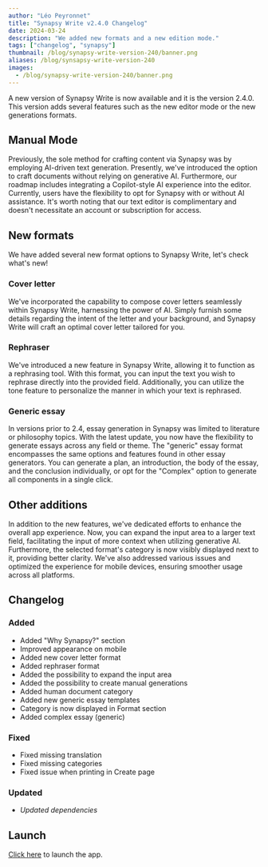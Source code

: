 ```yaml
---
author: "Léo Peyronnet"
title: "Synapsy Write v2.4.0 Changelog"
date: 2024-03-24
description: "We added new formats and a new edition mode."
tags: ["changelog", "synapsy"]
thumbnail: /blog/synapsy-write-version-240/banner.png
aliases: /blog/synsapsy-write-version-240
images:
  - /blog/synapsy-write-version-240/banner.png
---
```


A new version of Synapsy Write is now available and it is the version 2.4.0. This version adds several features such as the new editor mode or the new generations formats.

## Manual Mode

Previously, the sole method for crafting content via Synapsy was by employing AI-driven text generation. Presently, we've introduced the option to craft documents without relying on generative AI. Furthermore, our roadmap includes integrating a Copilot-style AI experience into the editor. Currently, users have the flexibility to opt for Synapsy with or without AI assistance. It's worth noting that our text editor is complimentary and doesn't necessitate an account or subscription for access.

## New formats

We have added several new format options to Synapsy Write, let's check what's new!

### Cover letter

We've incorporated the capability to compose cover letters seamlessly within Synapsy Write, harnessing the power of AI. Simply furnish some details regarding the intent of the letter and your background, and Synapsy Write will craft an optimal cover letter tailored for you.

### Rephraser

We've introduced a new feature in Synapsy Write, allowing it to function as a rephrasing tool. With this format, you can input the text you wish to rephrase directly into the provided field. Additionally, you can utilize the tone feature to personalize the manner in which your text is rephrased.

### Generic essay

In versions prior to 2.4, essay generation in Synapsy was limited to literature or philosophy topics. With the latest update, you now have the flexibility to generate essays across any field or theme. The "generic" essay format encompasses the same options and features found in other essay generators. You can generate a plan, an introduction, the body of the essay, and the conclusion individually, or opt for the "Complex" option to generate all components in a single click.

## Other additions

In addition to the new features, we've dedicated efforts to enhance the overall app experience. Now, you can expand the input area to a larger text field, facilitating the input of more context when utilizing generative AI. Furthermore, the selected format's category is now visibly displayed next to it, providing better clarity. We've also addressed various issues and optimized the experience for mobile devices, ensuring smoother usage across all platforms.

## Changelog

### Added

- Added "Why Synapsy?" section
- Improved appearance on mobile
- Added new cover letter format
- Added rephraser format
- Added the possibility to expand the input area
- Added the possibility to create manual generations
- Added human document category
- Added new generic essay templates
- Category is now displayed in Format section
- Added complex essay (generic)

### Fixed

- Fixed missing translation
- Fixed missing categories
- Fixed issue when printing in Create page

### Updated

- _Updated dependencies_

## Launch

[Click here](https://write.peyronnet.group) to launch the app.
